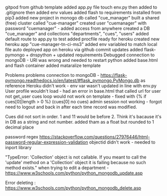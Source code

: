 gitpod from github template
added app.py file
touch env.py then added to .gitignore then added env values 
added flash to requirements installed from pip3
added new project in monogo db called "cue_manager"
built a shared (free) cluster called "cue-manager"
created user "cuemanager" with password "cuemanager" - added access from anywhere
created a DB "cue_manager" and collections "departments", "cues", "users"
added default route to app.py to test 
added procfile ready for heroku
created new heroku app "cue-manager-tn-ci-ms3"
added env variabled to match local file
auto deployed app on heroku via github commit updates
added flask-pymongo + dnspython + updated requirements
Debugged connection to mongoDB - URI was wrong and needed to restart python
added base.html and flash container
added mataralize template


Problems
problems connection to mongoDB - https://flask-pymongo.readthedocs.io/en/latest/#flask_pymongo.PyMongo.db as reference
Heroku didn't work - env var wasn't updated in line with env.py
User profile wouldn't load - had an error in base.html that called url for user not get_user
cues loop would not work on template - fixed with {% if cues[0]|length > 0 %} (cues[0] no cues)
admin session not working - forgot need to logout and back in after each time record was modified.

Cues did not sort in order. 1 and 11 would be before 2. Think it's bacause it's in DB as a string and not number. added tham as a float but rounded to 1 decimal place

password regex https://stackoverflow.com/questions/27976446/html-password-regular-expression-validation
objectid didn't work - needed to inport library

"TypeError: 'Collection' object is not callable. If you meant to call the 'update' method on a 'Collection' object it is failing because no such method exists." when trying to edit a department - https://www.w3schools.com/python/python_mongodb_update.asp

Error deleting : https://www.w3schools.com/python/python_mongodb_delete.asp